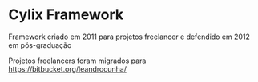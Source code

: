 # Cylix Framework

Framework criado em 2011 para projetos freelancer e defendido em 2012 em pós-graduação

Projetos freelancers foram migrados para https://bitbucket.org/leandrocunha/
